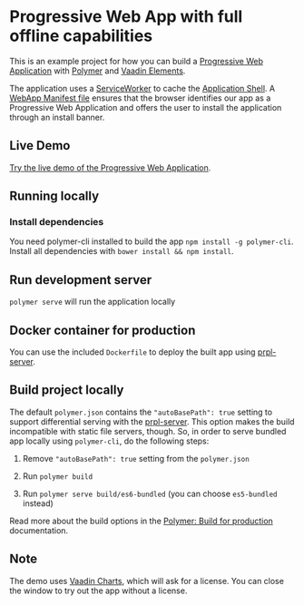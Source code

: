 # Progressive Web App with full offline capabilities

This is an example project for how you can build a [Progressive Web Application](https://infrequently.org/2015/06/progressive-apps-escaping-tabs-without-losing-our-soul/) with [Polymer](https://www.polymer-project.org/) and [Vaadin Elements](https://vaadin.com/elements).


The application uses a [ServiceWorker](https://github.com/slightlyoff/ServiceWorker/blob/master/explainer.md) to cache the [Application Shell](https://developers.google.com/web/updates/2015/11/app-shell?hl=en). A [WebApp Manifest file](https://developer.mozilla.org/en-US/docs/Web/Manifest) ensures that the browser identifies our app as a Progressive Web Application and offers the user to install the application through an install banner.

## Live Demo
[Try the live demo of the Progressive Web Application](http://demo.vaadin.com/expense-manager).

## Running locally

### Install dependencies
You need polymer-cli installed to build the app `npm install -g polymer-cli`.
Install all  dependencies with `bower install && npm install`.

## Run development server
`polymer serve` will run the application locally

## Docker container for production
You can use the included `Dockerfile` to deploy the built app using [prpl-server](https://github.com/Polymer/prpl-server-node).

## Build project locally

The default `polymer.json` contains the `"autoBasePath": true` setting to support differential serving with the [prpl-server](https://github.com/Polymer/prpl-server-node).
This option makes the build incompatible with static file servers, though. So, in order to serve bundled app locally using `polymer-cli`, do the following steps:

1. Remove `"autoBasePath": true` setting from the `polymer.json`

2. Run `polymer build`

3. Run `polymer serve build/es6-bundled` (you can choose `es5-bundled` instead)

Read more about the build options in the [Polymer: Build for production](https://www.polymer-project.org/2.0/toolbox/build-for-production) documentation.

## Note
The demo uses [Vaadin Charts](https://vaadin.com/charts), which will ask for a license. You can close the window to try out the app without a license.
